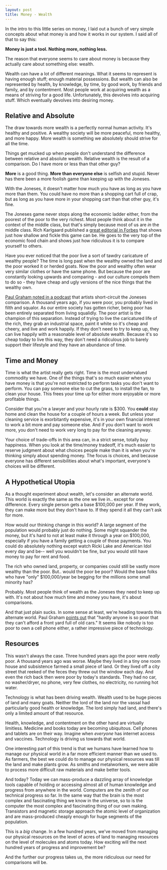 ```yaml
---
layout: post
title: Money - Wealth
---
```


In the intro to this little series on money, I laid out a bunch of very simple concepts about what money is and how it works in our system.  I said all of that to say this:

**Money is just a tool.  Nothing more, nothing less.**

The reason that everyone seems to care about money is because they actually care about something else: wealth.  

Wealth can have a lot of different meanings.  What it seems to represent is having enough stuff; enough material possessions.  But wealth can also be represented by health, by knowledge, by time, by good work, by friends and family, and by contentment.  Most people work at acquiring wealth as a means of striving for a good life.  Unfortunately, this devolves into acquiring stuff.  Which eventually devolves into desiring money.

## Relative and Absolute

The draw towards more wealth is a perfectly normal human activity.  It's healthy and positive.  A wealthy society will be more peaceful, more healthy, and more happy.  More wealth is something we absolutely should strive for all the time.

Things get mucked up when people don't understand the difference between relative and absolute wealth.  Relative wealth is the result of a comparison.  Do I have more or less than that other guy?

**More** is a good thing.  **More than everyone else** is selfish and stupid.  Never has there been a more foolish game than keeping up with the Joneses.  

With the Joneses, it doesn't matter how much you have as long as you have more than them.  You could have no more than a shopping cart full of crap, but as long as you have more in your shopping cart than that other guy, it's fine.  

The Joneses game never stops along the economic ladder either, from the poorest of the poor to the very richest.  Most people think about it in the context of the middle class, but that's simply because most of us are *in* the middle class.  Rich Karlgaard published a [great editorial in Forbes](http://www.forbes.com/global/2011/1010/opinions-innovation-rules-wealth-america-rich-karlgaard.html) that shows just how shallow and fickle this game can be.  He goes to the very top of the economic food chain and shows just how ridiculous it is to compare yourself to others.

Have you ever noticed that the poor live a sort of tawdry caricature of wealthy people?  The time is long past when the wealthy owned the land and the poor worked it or herded goats.  Now the poor and wealthy often wear very similar clothes or have the same phone.  But because the poor are constantly looking upwards and comparing - and our culture compels them to do so - they have cheap and ugly versions of the nice things that the wealthy own.

[Paul Graham noted in a podcast](http://www.econtalk.org/archives/2009/08/graham_on_start.html) that artists short-circuit the Joneses comparison.  A thousand years ago, if you were poor, you probably lived in filth and squalor.  As our entire society has gotten richer, being poor has been entirely separated from living squalidly.  The poor artist is the champion of this separation.  Instead of trying to live the caricatured life of the rich, they grab an industrial space, paint it white so it's cheap and cheery, and live and work happily.  If they don't need to try to keep up, they can live happily with a reasonable level of absolute wealth.  Because it's so cheap today to live this way, they don't need a ridiculous job to barely support their lifestyle and they have an abundance of time.

## Time and Money

Time is what the artist really gets right.  Time is the most undervalued commodity we have.  One of the things that's so much easier when you have money is that you're not restricted to perform tasks you don't want to perform.  You can pay someone else to cut the grass, to install the fan, to clean your house.  This frees your time up for either more enjoyable or more profitable things.  

Consider that you're a lawyer and your hourly rate is $300.  You **could** stay home and clean the house for a couple of hours a week.  But unless your cleaning service is exorbitantly expensive, it's in your own financial interest to work a bit more and pay someone else.  And if you don't want to work more, you don't need to work very long to pay for the cleaning anyway.

Your choice of trade-offs in this area can, in a strict sense, totally buy happiness.  When you look at the time/money tradeoff, it's much easier to reserve judgment about what choices people make than it is when you're thinking simply about spending money.  The focus is choices, and because everyone has different sensibilities about what's important, everyone's choices will be different.

## A Hypothetical Utopia

As a thought experiment about wealth, let's consider an alternate world.  This world is exactly the same as the one we live in.. except for one difference.  Every single person gets a base $100,000 per year.  If they work, they can make more but they don't have to.  If they spend it all they can't ask for more.

How would our thinking change in this world?  A large segment of the population would probably just do nothing.  Some might squander the money, but it's hard to not at least make it through a year on $100,000, especially if you have a family getting a couple of those payments.  You could do absolutely nothing except watch Ricki Lake and American Idol every day and be-- well you wouldn't be fine, but you would still have money to pay for rent and food.  

The rich who owned land, property, or companies could still be vastly more wealthy than the poor.  But.. would the poor be poor?  Would the base folks who have "only" $100,000/year be begging for the millions some small minority has?

Probably.  Most people think of wealth as the Joneses they need to keep up with.  It's not about how much time and money you have, it's about comparisons.

And that just plain sucks.  In some sense at least, we're heading towards this alternate world.  Paul Graham [points out](http://www.paulgraham.com/stuff.html) that "hardly anyone is so poor that they can't afford a front yard full of old cars."  It seems like nobody is too poor to own a cell phone either, a rather impressive piece of technology.  

## Resources

This wasn't always the case.  Three hundred years ago the poor were *really* poor.  A thousand years ago was worse.  Maybe they lived in a tiny one room house and subsistence farmed a small piece of land.  Or they lived off a city street that reeked of the feces they threw out the window each day.  And even the rich back then were poor by today's standards.  They had no car, no washer/dryer, no phone, very few clothes, no electricity, no running hot water.

Technology is what has been driving wealth.  Wealth used to be huge pieces of land and many goats.  Neither the lord of the land nor the vassal had particularly good health or knowledge.  The lord simply had land, and there's only a limited amount of that resource.

Health, knowledge, and contentment on the other hand are virtually limitless.  Medicine and books today are becoming ubiquitous.  Cell phones and tablets are on their way.  Imagine when *everyone* has internet access and vaccines.  Technology is driving us towards that world.

One interesting part of this trend is that we humans have learned how to manage our physical world in a far more efficient manner than we used to.  As farmers, the best we could do to manage our physical resources was till the land and make plants grow.  As smiths and metalworkers, we were able to process more difficult raw materials and make better tools.

And today?  Today we can mass-produce a dazzling array of knowledge tools capable of holding or accessing almost all of human knowledge and progress from anywhere in the world.  Computers are the zenith of our technical progress so far.  In the same way that the brain is the most complex and fascinating thing we know in the universe, so to is the computer the most complex and fascinating thing of our own making.  Transistors and magnetic storage approach the atomic level of organization and are mass-produced cheaply enough for huge segments of the population.  

This is a *big* change.  In a few hundred years, we've moved from managing our physical resources on the level of acres of land to managing resources on the level of molecules and atoms today.  How exciting will the next hundred years of progress and improvement be?  

And the further our progress takes us, the more ridiculous our need for comparisons will be.







